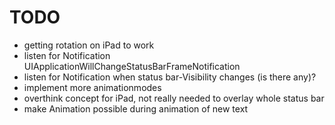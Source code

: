 TODO
=================

* getting rotation on iPad to work
* listen for Notification UIApplicationWillChangeStatusBarFrameNotification
* listen for Notification when status bar-Visibility changes (is there any)?
* implement more animationmodes
* overthink concept for iPad, not really needed to overlay whole status bar
* make Animation possible during animation of new text